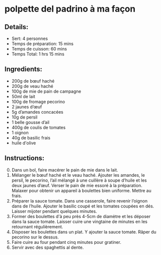 # polpette del padrino à ma façon

## Details:
* Sert: 4 personnes
* Temps de préparation:  15 mins
* Temps de cuisson:  60 mins
* Temps Total:  1 hrs 15 mins

## Ingredients:
* 200g de bœuf haché
* 200g de veau haché
* 100g de mie de pain de campagne
* 50ml de lait
* 100g de fromage pecorino
* 2 jaunes d’œuf
* 5g d’amandes concacées
* 10g de persil
* 1 belle gousse d’ail
* 400g de coulis de tomates
* 1 oignon
* 40g de basilic frais
* huile d'olive

## Instructions:
0. Dans un bol, faire macérer le pain de mie dans le lait.
1. Mélanger le bœuf haché et le veau haché. Ajouter les amandes, le persil, le pecorino, l’ail mélangé à une cuillère à soupe d’huile et les deux jaunes d’œuf. Verser le pain de mie essoré à la préparation. Malaxer pour obtenir un appareil à boulettes bien uniforme. Mettre au frais.
2. Préparer la sauce tomate. Dans une casserole, faire revenir l’oignon dans de l’huile. Ajouter le basilic coupé et les tomates coupées en dés. Laisser mijoter pendant quelques minutes.
3. Former des boulettes d'à peu près 4-5cm de diamètre et les déposer dans la sauce tomate. Laisser cuire une vingtaine de minutes en les retournant régulièrement.
4. Disposer les boulettes dans un plat. Y ajouter la sauce tomate. Râper du pecorino sur le dessus.
5. Faire cuire au four pendant cinq minutes pour gratiner.
6. Servir avec des spaghettis al dente.
